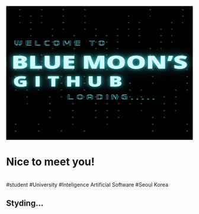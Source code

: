 <div align="center">
  <img src="https://github.com/bluemoon-17/bluemoon-17/blob/main/image/Welcome%20to.gif" width='1080' height='360'/>
</div>

<h1>Nice to meet you!</h1><br>
#student #University #Inteligence Artificial Software #Seoul Korea<br>

<h2>Styding...</h2><br>

